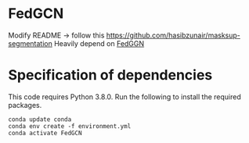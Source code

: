 # FedGCN



Modify README -> follow this https://github.com/hasibzunair/masksup-segmentation
Heavily depend on [FedGGN](https://github.com/yh-yao/FedGCN)


# Specification of dependencies
This code requires Python 3.8.0. Run the following to install the required packages.
```
conda update conda
conda env create -f environment.yml
conda activate FedGCN 
```
